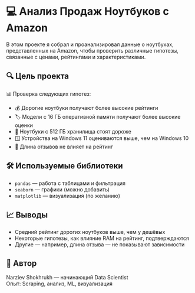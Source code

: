 # 💻 Анализ Продаж Ноутбуков с Amazon

В этом проекте я собрал и проанализировал данные о ноутбуках, представленных на Amazon, чтобы проверить различные гипотезы, связанные с ценами, рейтингами и характеристиками.

## 🔍 Цель проекта

📊 Проверка следующих гипотез:
- 💰 Дорогие ноутбуки получают более высокие рейтинги
- 🏷️ Модели с 16 ГБ оперативной памяти получают более высокие оценки
- 💾 Ноутбуки с 512 ГБ хранилища стоят дороже
- 🪟 Устройства на Windows 11 оцениваются выше, чем на Windows 10
- 💬 Длина отзывов не влияет на рейтинг


## 🛠️ Используемые библиотеки

- `pandas` — работа с таблицами и фильтрация
- `seaborn` — графики (можно добавить)
- `matplotlib` — визуализация (по желанию)

## 📈 Выводы

- Средний рейтинг дорогих ноутбуков выше, чем у дешёвых
- Некоторые гипотезы, как влияние RAM на рейтинг, подтверждаются
- Другие — например, длина отзыва — не показывают зависимости

## 🧠 Автор

Narziev Shokhrukh — начинающий Data Scientist  
Опыт: Scraping, анализ, ML, визуализация  
